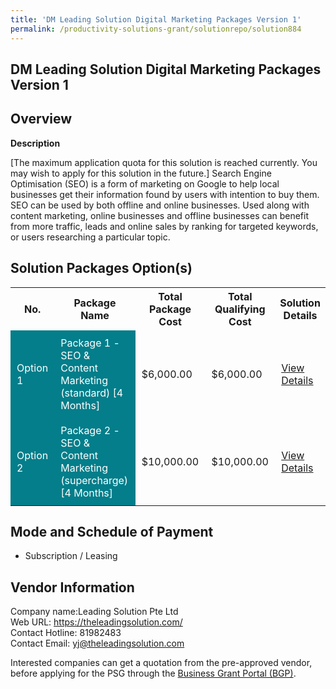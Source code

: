 ```yaml
---
title: 'DM Leading Solution Digital Marketing Packages Version 1'
permalink: /productivity-solutions-grant/solutionrepo/solution884
---
```


## DM Leading Solution Digital Marketing Packages Version 1

## Overview

**Description**

[The maximum application quota for this solution is reached currently. You may wish to apply for this solution in the future.]  Search Engine Optimisation (SEO) is a form of marketing on Google to help local businesses get their information found by users with intention to buy them. SEO can be used by both offline and online businesses. Used along with content marketing, online businesses and offline businesses can benefit from more traffic, leads and online sales by ranking for targeted keywords, or users researching a particular topic.

## Solution Packages Option(s)

<table>
<tr>
<th><b>No.</b></th>
<th><b>Package Name</b></th>
<th><b>Total Package Cost</b></th>
<th><b>Total Qualifying Cost</b></th>
<th><b>Solution Details</b></th>
</tr>
<tr>
<td style='padding: 10px; background-color: #037E8A; color: #FFFFFF;'>Option 1</td>
<td style='padding: 10px; background-color: #037E8A; color: #FFFFFF;'>Package 1 - SEO & Content Marketing (standard) [4 Months]</td>
<td style='padding: 10px;'>$6,000.00</td>
<td style='padding: 10px;'>$6,000.00</td>
<td style='padding: 10px;'><a href='/images/psg/Leadingsolution_Desensitised_Annex_3_part_1.pdf' target='_blank'>View Details</a></td>
</tr>
<tr>
<td style='padding: 10px; background-color: #037E8A; color: #FFFFFF;'>Option 2</td>
<td style='padding: 10px; background-color: #037E8A; color: #FFFFFF;'>Package 2 - SEO & Content Marketing (supercharge) [4 Months]</td>
<td style='padding: 10px;'>$10,000.00</td>
<td style='padding: 10px;'>$10,000.00</td>
<td style='padding: 10px;'><a href='/images/psg/Leadingsolution_Desensitised_Annex_3_part_2.pdf' target='_blank'>View Details</a></td>
</tr>
</table>

## Mode and Schedule of Payment

 - Subscription / Leasing

## Vendor Information

 Company name:Leading Solution Pte Ltd<br>Web URL: https://theleadingsolution.com/ <br>Contact Hotline: 81982483 <br>Contact Email: yj@theleadingsolution.com 

Interested companies can get a quotation from the pre-approved vendor, before applying for the PSG through the <a href='https://www.businessgrants.gov.sg/' target='_blank' rel='noopener'>Business Grant Portal (BGP)</a>.

<script src="/jquery/resize-tables.js"></script>
